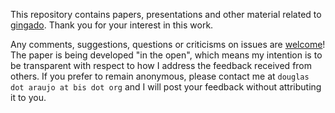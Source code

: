 This repository contains papers, presentations and other material related to [gingado](https://dkgaraujo.github.io/gingado/). Thank you for your interest in this work.

Any comments, suggestions, questions or criticisms on issues are [welcome](https://github.com/dkgaraujo/gingado_comms/issues)! The paper is being developed "in the open", which means my intention is to be transparent with respect to how I address the feedback received from others. If you prefer to remain anonymous, please contact me at `douglas dot araujo at bis dot org` and I will post your feedback without attributing it to you.
